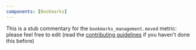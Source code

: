 ```yaml
---
components: [Bookmarks]
---
```


This is a stub commentary for the `bookmarks_management.moved` metric: please feel free to edit (read the
[contributing guidelines](https://github.com/mozilla/glean-annotations/blob/main/CONTRIBUTING.md)
if you haven't done this before)
